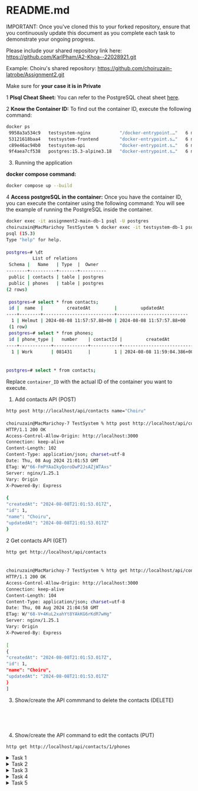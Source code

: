 # README.md

IMPORTANT: Once you've cloned this to your forked repository, ensure that you continuously update this document as you complete each task to demonstrate your ongoing progress.

Please include your shared repository link here: https://github.com/KarlPham/A2-Khoa--22028921.git

Example:
Choiru's shared repository: https://github.com/choiruzain-latrobe/Assignment2.git


Make sure for **your case it is in Private**

1 **Plsql Cheat Sheet:**
You can refer to the PostgreSQL cheat sheet [here](https://www.postgresqltutorial.com/postgresql-cheat-sheet/).

2 **Know the Container ID:**
To find out the container ID, execute the following command:
   ```bash
   docker ps
    9958a3a534c9   testsystem-nginx           "/docker-entrypoint.…"   6 minutes ago   Up 6 minutes   0.0.0.0:80->80/tcp   testsystem-nginx-1
    53121618baa4   testsystem-frontend        "docker-entrypoint.s…"   6 minutes ago   Up 6 minutes   3000/tcp             testsystem-frontend-1
    c89e46ac94b0   testsystem-api             "docker-entrypoint.s…"   6 minutes ago   Up 6 minutes   5000/tcp             testsystem-api-1
    9f4aea7cf538   postgres:15.3-alpine3.18   "docker-entrypoint.s…"   6 minutes ago   Up 6 minutes   5432/tcp             testsystem-db-1
   ```
3. Running the application

**docker compose command:**
   ```bash
   docker compose up --build
   ```

4 **Access postgreSQL in the container:**
Once you have the container ID, you can execute the container using the following command:
You will see the example of running the PostgreSQL inside the container.
   ```bash
   docker exec -it assignment2-main-db-1 psql -U postgres
   choiruzain@MacMarichoy TestSystem % docker exec -it testsystem-db-1 psql -U postgres                                       
   psql (15.3)
   Type "help" for help.
   
   postgres=# \dt
             List of relations
    Schema |   Name   | Type  |  Owner   
   --------+----------+-------+----------
    public | contacts | table | postgres
    public | phones   | table | postgres
   (2 rows)
  
    postgres=# select * from contacts;
    id |  name  |         createdAt         |         updatedAt         
   ----+--------+---------------------------+---------------------------
     1 | Helmut | 2024-08-08 11:57:57.88+00 | 2024-08-08 11:57:57.88+00
    (1 row)
    postgres=# select * from phones;
    id | phone_type |   number    | contactId |         createdAt          |         updatedAt          
   ----+------------+-------------+-----------+----------------------------+----------------------------
     1 | Work       | 081431      |         1 | 2024-08-08 11:59:04.386+00 | 2024-08-08 11:59:04.386+00


postgres=# select * from contacts;
   ```
Replace `container_ID` with the actual ID of the container you want to execute.






1. Add contacts API  (POST)
```bash
http post http://localhost/api/contacts name="Choiru"
        
choiruzain@MacMarichoy-7 TestSystem % http post http://localhost/api/contacts name="Choiru"
HTTP/1.1 200 OK
Access-Control-Allow-Origin: http://localhost:3000
Connection: keep-alive
Content-Length: 102
Content-Type: application/json; charset=utf-8
Date: Thu, 08 Aug 2024 21:01:53 GMT
ETag: W/"66-FmPYAaIkyQoroDwP2JsAZjWTAxs"
Server: nginx/1.25.1
Vary: Origin
X-Powered-By: Express

{
"createdAt": "2024-08-08T21:01:53.017Z",
"id": 1,
"name": "Choiru",
"updatedAt": "2024-08-08T21:01:53.017Z"
}

```
2 Get contacts API  (GET)

```bash
http get http://localhost/api/contacts


choiruzain@MacMarichoy-7 TestSystem % http get http://localhost/api/contacts
HTTP/1.1 200 OK
Access-Control-Allow-Origin: http://localhost:3000
Connection: keep-alive
Content-Length: 104
Content-Type: application/json; charset=utf-8
Date: Thu, 08 Aug 2024 21:04:58 GMT
ETag: W/"68-V+4KuL2xahYt8YAkKG6rKdR7wHg"
Server: nginx/1.25.1
Vary: Origin
X-Powered-By: Express

[
{
"createdAt": "2024-08-08T21:01:53.017Z",
"id": 1,
"name": "Choiru",
"updatedAt": "2024-08-08T21:01:53.017Z"
}
]


```
3. Show/create the API commmand to delete the contacts (DELETE)

```bash





```

4. Show/create the API command to edit the contacts (PUT)
```
http get http://localhost/api/contacts/1/phones

```





<details>
 <summary>Task 1</summary>

1. Change the button label from contact component from "Delete" to "Delete Contact" 

Code:
<!-- the button label has been change from "Delete" to "Delete Contact" -->


![alt text](./frontend/public/img/t1code1.png)

User interface:

Before:

![alt text](./frontend/public/img/t1ui1.png)

After:

![alt text](./frontend/public/img/t1ui2.png)


2. Change the button label in phone component from "Add" to e.g "Add Choiru’s Phone" 

Code:

<!-- Change the button labe in NewPhone component from "Add phone" to add "Add {contact.name} phone" -->

<!-- The {contact.name} part is a dynamic value (likely from a prop or state), which inserts the current contact’s name into the button's label. -->

![alt text](./frontend/public/img/t1.2code1.png)

Image:

Before:

![alt text](./frontend/public/img/t1.2ui1.png)

After:

![alt text](./frontend/public/img/t1.2ui2.png)

3. Change the placeholder text "Name" with input type text into a drop-down menu with 4 categories (3
Marks)
Code: 
<!-- The <select> element creates a dropdown menu where users can choose from a list of options. -->

<!-- value={name}: The value attribute binds the selected value of the dropdown to the name state, ensuring the dropdown reflects the current state value. -->

<!-- onChange={(e) => setName(e.target.value)}: This event handler updates the name state with the selected option's value when the user selects a new option. -->

![alt text](./frontend/public/img/t1.3code1.png)

Image:

![alt text](./frontend/public/img/t1.3ui1.png)


4. In the <tr> element of the table, change the label "Name" to "Phone Type" 
Code:
![alt text](./frontend/public/img/t1.4code1.png)

Image:

Before:

![alt text](./frontend/public/img/t1.4ui1.png)

After:

![alt text](./frontend/public/img/t1.4ui2.png)

</details>

<details>
 <summary>Task 2</summary>

1. Show the API command for “Show Contact” and provide a screenshot of the output (1 Mark)

```bash
Command:
http get http://localhost/api/contacts

Output:
HTTP/1.1 200 OK
Access-Control-Allow-Origin: http://localhost:3000
Connection: keep-alive
Content-Length: 104
Content-Type: application/json; charset=utf-8
Date: Tue, 24 Sep 2024 03:23:32 GMT
ETag: W/"68-XLFFy+uHAYMjDlFZFEN2GwKr3kk"
Server: nginx/1.25.1
Vary: Origin
X-Powered-By: Express

[
    {
        "createdAt": "2024-09-24T02:51:02.022Z",
        "id": 2,
        "name": "Choiru",
        "updatedAt": "2024-09-24T02:51:02.022Z"
    }
]
```
2. Show the API command for “Add Contact” and provide a screenshot of the output (1 Mark)

```bash
Command:
http post http://localhost/api/contacts name="Karl"

Output:
HTTP/1.1 200 OK
Access-Control-Allow-Origin: http://localhost:3000
Connection: keep-alive
Content-Length: 100
Content-Type: application/json; charset=utf-8
Date: Tue, 24 Sep 2024 03:29:50 GMT
ETag: W/"64-xkvqbvEPA1RCAi2DWHI8ty1uf/k"
Server: nginx/1.25.1
Vary: Origin
X-Powered-By: Express

{
    "createdAt": "2024-09-24T03:29:50.372Z",
    "id": 4,
    "name": "Karl",
    "updatedAt": "2024-09-24T03:29:50.372Z"
}
```

3. Show the API command for “Delete Contact” and provide a screenshot of the output (1 Marks)

```bash
Command:
http delete http://localhost/api/contacts/4

Output:
HTTP/1.1 200 OK
Access-Control-Allow-Origin: http://localhost:3000
Connection: keep-alive
Content-Length: 47
Content-Type: application/json; charset=utf-8
Date: Tue, 24 Sep 2024 03:35:28 GMT
ETag: W/"2f-i0D5Qo4IGfH+OpTTITmyTnSzFvU"
Server: nginx/1.25.1
Vary: Origin
X-Powered-By: Express

{
    "message": "Contact was deleted successfully!"
}
```
4. Show the API command for “Update Contact” and provide a screenshot of the output (1 Marks)

```bash
Command:
http put http://localhost/api/contacts/2 name="Karl"

Output:
HTTP/1.1 200 OK
Access-Control-Allow-Origin: http://localhost:3000
Connection: keep-alive
Content-Length: 47
Content-Type: application/json; charset=utf-8
Date: Tue, 24 Sep 2024 03:42:25 GMT
ETag: W/"2f-9DEigpdI8FmatdY6qgJYc7CM5hQ"
Server: nginx/1.25.1
Vary: Origin
X-Powered-By: Express

{
    "message": "Contact was updated successfully."
}
```

5. Show the API command for “Show Phone” and provide a screenshot of the output (1 Mark)

```bash
Command:
http get http://localhost/api/contacts/2/phones

Output:
HTTP/1.1 200 OK
Access-Control-Allow-Origin: http://localhost:3000
Connection: keep-alive
Content-Length: 137
Content-Type: application/json; charset=utf-8
Date: Tue, 24 Sep 2024 03:50:41 GMT
ETag: W/"89-mZXShvt7yfB5kLXdbgRU/5fhlSs"
Server: nginx/1.25.1
Vary: Origin
X-Powered-By: Express

[
    {
        "contactId": 2,
        "createdAt": "2024-09-24T03:49:25.498Z",
        "id": 2,
        "name": "home",
        "number": "123456789",
        "updatedAt": "2024-09-24T03:49:25.498Z"
    }
]
```
6. Show the API command for “Add Phone” and provide a screenshot of the output (1 Marks)

```bash
Command:
http post http://localhost/api/contacts/2/phones name="work" number="0987654321"

Output:
HTTP/1.1 200 OK
Access-Control-Allow-Origin: http://localhost:3000
Connection: keep-alive
Content-Length: 136
Content-Type: application/json; charset=utf-8
Date: Tue, 24 Sep 2024 04:03:26 GMT
ETag: W/"88-XTIBLu0MTdjF5i9JG6nwfQv/SRc"
Server: nginx/1.25.1
Vary: Origin
X-Powered-By: Express

{
    "contactId": 2,
    "createdAt": "2024-09-24T04:03:26.972Z",
    "id": 4,
    "name": "work",
    "number": "0987654321",
    "updatedAt": "2024-09-24T04:03:26.972Z"
}
```

7. Show the API command for “Delete Phone” and provide a screenshot of the output (1 Marks)

```bash
Command:
http delete http://localhost/api/contacts/2/phones/4

Output:
HTTP/1.1 200 OK
Access-Control-Allow-Origin: http://localhost:3000
Connection: keep-alive
Content-Length: 45
Content-Type: application/json; charset=utf-8
Date: Tue, 24 Sep 2024 04:07:25 GMT
ETag: W/"2d-FdOer7L1Hk5YcQlrlpn01BrNJmA"
Server: nginx/1.25.1
Vary: Origin
X-Powered-By: Express

{
    "message": "Phone was deleted successfully!"
}
```

8. Show the API command for “Update Phone” and provide a screenshot of the output (1 Marks)

```bash
Command:
http put http://localhost/api/contacts/2/phones/2 name="family" number="66668888"

Output:
HTTP/1.1 200 OK
Access-Control-Allow-Origin: http://localhost:3000
Connection: keep-alive
Content-Length: 45
Content-Type: application/json; charset=utf-8
Date: Tue, 24 Sep 2024 04:16:28 GMT
ETag: W/"2d-p9Lx2PQGimApZ9nkrVa0opZVZlQ"
Server: nginx/1.25.1
Vary: Origin
X-Powered-By: Express

{
    "message": "Phone was updated successfully."
}
```
</details>

<details>
<summary>Task 3</summary>

1. Modify the contacts Table (5 Marks):

a. Update the contacts table to include the following attributes:

i. id

ii. Name

iii. Address


There are 2 methods when modify the contact **Table** in the **Database** using Sequelize:

- ```Sequelize's .sync()``` method synchronizes your models with the database by creating or altering tables to match the current state of your models.

- Migrations are scripts that define how to apply changes to the database schema (like adding columns, changing data types, etc.) in a step-by-step manner. They allow you to evolve your database schema over time in a controlled way.

**Comparison:**


![alt text](./frontend/public/img/t3comParison.png)

**In this project, I use ```Sequelize's .sync()``` method due to the convenient it bring**

- To set up this method, I changed **db.sequelize.sync({ force: false })** in (./api/app.js) to **db.sequelize.sync({ after: true })**

Code:

![alt text](./frontend/public/img/t3.1code1.png)

- After that, I modified ```contact.models.js``` in (./api/models/contact.models.js)

Code:

![alt text](./frontend/public/img/t3.1code2'.png)

Alter Database:

![alt text](./frontend/public/img/t3.1ui1.png)

2. Modify the phones Table (5 Marks):

a. Update the phones table to include the following attributes:

i. id

ii. phone_type

iii. phone_number

iv. contactId

- Do the same steps as above, but this time I modified ```phone.models.js``` in (./api/models/phones.model.js) 

Code:

![alt text](./frontend/public/img/t3.2code1.png)

Alter Database:

![alt text](./frontend/public/img/t3.2ui1.png)

3. Adjust the Front-End (4 Marks):

a. Modify the front-end to align with the updated backend structure.

Before modify the front-end to align with the updated backend structure, I need to modify the logic of Api first to handle the database changed

**```contact.controller.js``` changes (./api/controllers/contact.controller.js)**

Code:

![alt text](./frontend/public/img/t3.3code1.png)

Explanation:

- This code is a controller function in a Node.js and Express application that creates a new contact record in the database (POST request)

- By adding **req.body.address** expected to contain **address** fields submitted by the client to the new database

- Only need to change the POST request because it add new fields which is ```address```, the others request don't need to change as long as the ```contactId``` remains the same

**```phone.controller.js``` changes (./api/controllers/phone.controller.js)**

Code:

![alt text](./frontend/public/img/t3.3code2.png)

Explanation:
- This code is a controller function in a Node.js and Express application that creates a new phone record in the database (POST request)

- Modified from **name**, **number** to **phone_type**, **phone_number**.

- Only the POST request needs to be changed, as it updates the existing fields from ```name``` and ```number``` to ```phone_type``` and ```phone_number```. The other requests don't need any changes as long as the ```contactId``` and ```phoneId``` remain the same.

- Frontend changes

**Contacts**:

Start with the ```NewContact.js ``` (./frontend/src/components/NewContact.js)

Code:

![alt text](./frontend/public/img/t3.3code3.png)

Explanation:

- The form now allows users to input both a ```name``` and ```address``` for a ```NewContact```.

- When the form is submitted, a POST request is sent to the API to create the contact, passing both the ```name``` and ```address``` in the request body.

- If the contact is successfully created, the new contact is added to the contacts array, and the form inputs are reset.

Image:

![alt text](./frontend/public/img/t3.3ui1.png)

After that, begin to adjust codes in ``Contact.js`` (./frontend/src/components/Contact.js)

Code:

![alt text](./frontend/public/img/t3.3code4.png)

Explanation:

- Added the ```<p>{contact.address}</p>``` element inside the contact's title section to display the contact's address.

- Now both the name and address will be displayed for each contact.

Image:

![alt text](./frontend/public/img/t3.3ui2.png)

No need to change in the ``ContactList.js`` because ``Contact.js`` component already handles displaying both name and address then ``ContactList.js`` display all the Contacts

Image:

![alt text](./frontend/public/img/t3.3ui3.png)

**Phones:**

Do exactly same steps in adjust Contact's frontend, the result shows below

``NewPhone.js``

Code:

![alt text](./frontend/public/img/t3.3code5.png)

``Phone.js``

Code:

![alt text](./frontend/public/img/t3.3ui4.png)

Image:

![alt text](./frontend/public/img/t3.3ui5.png)

Again no need to change in the ``PhoneList.js`` because it display alls Phone components

**Final result**

![alt text](./frontend/public/img/t3.3ui6.png)

4. Test All APIs related to table modified contacts and phones (8 Marks):

- Contacts:

**GET METHOD**
```bash
http get http://localhost/api/contacts
HTTP/1.1 200 OK
Access-Control-Allow-Origin: http://localhost:3000
Connection: keep-alive
Content-Length: 247
Content-Type: application/json; charset=utf-8
Date: Fri, 27 Sep 2024 08:32:50 GMT
ETag: W/"f7-bG0Isqino/a+MUnEyZaHNV/wWJ8"
Server: nginx/1.25.1
Vary: Origin
X-Powered-By: Express

[
    {
        "address": "BrayBrook",
        "createdAt": "2024-09-27T07:48:53.209Z",
        "id": 2,
        "name": "Karl",
        "updatedAt": "2024-09-27T07:48:53.209Z"
    },
    {
        "address": "Bendigo",
        "createdAt": "2024-09-27T07:56:07.196Z",
        "id": 3,
        "name": "Choiru",
        "updatedAt": "2024-09-27T07:56:07.196Z"
    }
]
```

**POST METHOD**
```bash
http post http://localhost/api/contacts name="Cheezu" address="bundoora"
HTTP/1.1 200 OK
Access-Control-Allow-Origin: http://localhost:3000
Connection: keep-alive
Content-Length: 123
Content-Type: application/json; charset=utf-8
Date: Fri, 27 Sep 2024 08:37:04 GMT
ETag: W/"7b-WIqYaabEogkTxtW7co/urRBaA+0"
Server: nginx/1.25.1
Vary: Origin
X-Powered-By: Express

{
    "address": "bundoora",
    "createdAt": "2024-09-27T08:37:04.518Z",
    "id": 4,
    "name": "Cheezu",
    "updatedAt": "2024-09-27T08:37:04.518Z"
}
```

**DELETE METHOD**
```bash
http delete http://localhost/api/contacts/4
HTTP/1.1 200 OK
Access-Control-Allow-Origin: http://localhost:3000
Connection: keep-alive
Content-Length: 47
Content-Type: application/json; charset=utf-8
Date: Fri, 27 Sep 2024 08:39:00 GMT
ETag: W/"2f-i0D5Qo4IGfH+OpTTITmyTnSzFvU"
Server: nginx/1.25.1
Vary: Origin
X-Powered-By: Express

{
    "message": "Contact was deleted successfully!"
}
```

**PUT METHOD**
```bash
http put http://localhost/api/contacts/2 name="Khoa" address="Melbourne"
HTTP/1.1 200 OK
Access-Control-Allow-Origin: http://localhost:3000
Connection: keep-alive
Content-Length: 47
Content-Type: application/json; charset=utf-8
Date: Fri, 27 Sep 2024 08:44:55 GMT
ETag: W/"2f-9DEigpdI8FmatdY6qgJYc7CM5hQ"
Server: nginx/1.25.1
Vary: Origin
X-Powered-By: Express

{
    "message": "Contact was updated successfully."
}
```

- Phones:

**GET METHOD**
```bash
http get http://localhost/api/contacts/2/phones
HTTP/1.1 200 OK
Access-Control-Allow-Origin: http://localhost:3000
Connection: keep-alive
Content-Length: 299
Content-Type: application/json; charset=utf-8
Date: Fri, 27 Sep 2024 08:47:27 GMT
ETag: W/"12b-yJSNDcAfv4xbHFZzofKJn3BGh+I"
Server: nginx/1.25.1
Vary: Origin
X-Powered-By: Express

[
    {
        "contactId": 2,
        "createdAt": "2024-09-27T08:23:18.972Z",
        "id": 1,
        "phone_number": "123456789",
        "phone_type": "home",
        "updatedAt": "2024-09-27T08:23:18.972Z"
    },
    {
        "contactId": 2,
        "createdAt": "2024-09-27T08:27:00.714Z",
        "id": 2,
        "phone_number": "987654432",
        "phone_type": "mobile",
        "updatedAt": "2024-09-27T08:27:00.714Z"
    }
]
```

**POST METHOD**
```bash
http post http://localhost/api/contacts/2/phones phone_type="work" phone_number="88886666"
HTTP/1.1 200 OK
Access-Control-Allow-Origin: http://localhost:3000
Connection: keep-alive
Content-Length: 146
Content-Type: application/json; charset=utf-8
Date: Fri, 27 Sep 2024 08:54:05 GMT
ETag: W/"92-ZEEpWZ72PPXKeblW7fzrEKKWTTs"
Server: nginx/1.25.1
Vary: Origin
X-Powered-By: Express

{
    "contactId": 2,
    "createdAt": "2024-09-27T08:54:05.819Z",
    "id": 4,
    "phone_number": "88886666",
    "phone_type": "work",
    "updatedAt": "2024-09-27T08:54:05.819Z"
}
```

**DELETE METHOD**
```bash
http delete http://localhost/api/contacts/2/phones/4
HTTP/1.1 200 OK
Access-Control-Allow-Origin: http://localhost:3000
Connection: keep-alive
Content-Length: 45
Content-Type: application/json; charset=utf-8
Date: Fri, 27 Sep 2024 08:58:19 GMT
ETag: W/"2d-FdOer7L1Hk5YcQlrlpn01BrNJmA"
Server: nginx/1.25.1
Vary: Origin
X-Powered-By: Express

{
    "message": "Phone was deleted successfully!"
}
```

**PUT METHOD**
```bash
 http put http://localhost/api/contacts/2/phones/1 phone_number="123456788"
HTTP/1.1 200 OK
Access-Control-Allow-Origin: http://localhost:3000
Connection: keep-alive
Content-Length: 45
Content-Type: application/json; charset=utf-8
Date: Fri, 27 Sep 2024 09:01:15 GMT
ETag: W/"2d-p9Lx2PQGimApZ9nkrVa0opZVZlQ"
Server: nginx/1.25.1
Vary: Origin
X-Powered-By: Express

{
    "message": "Phone was updated successfully."
}
```
</details>

<details>
 <summary>Task 4</summary>

1. Table Creation: Create a new table named `companies` with the following attributes (18 Marks):

a. company_id: Primary key, uniquely identifies each company

b. company_name: Name of the company

c. company_address: Address of the company

d. contact_id: Foreign key referencing contact_id in the contacts table

**Step 1 :**
- Define the ```Company``` model in the ./models directory.

Code(./api/models/company.model.js):

![alt text](./frontend/public/img/t4.1code1.png)

Explanation:
 
- ```company_id```: Primary key that uniquely identifies each company.

- ```company_name```: Name of the company.

- ```company_address```: Address of the company

- ```contact_id```: Foreign key that links to the ```contacts``` table. It establishes the relationship between a company and a contact.

**Step 2:**
- Import new ```company.model.js``` sequelize file to PostgreSQL database in (./api/models/index.js)

Code:

![alt text](./frontend/public/img/t4.1code2.png)

**Step 3:**
- Check Database

![alt text](./frontend/public/img/t4.1db1.png)

2. API Creation: Develop four APIs to manage records in the companies table, like Task 2 (12 Marks).

**Step 1**
- Create a new controller file for ```company``` named ```company.controller.js``` in ./api/controllers/

Image: 

![alt text](./frontend/public/img/t4.2code1.png)

After that import database from (./models) and define ```const Company``` to access the Company model from database object

Image:

![alt text](./frontend/public/img/t4.2code2.png)

**Step 2**
- Create a new company for specific contact method in ```company.controller.js```

Code:

![alt text](./frontend/public/img/t4.2code3.png)

Explanation:
- Creating the company object: The ```company``` object is created using ```company_name```, ```company_address```, and ```contact_id``` (which is extracted from the URL parameter).

- Database Insertion: The ```Company.create()``` function is used to insert the new company into the database.

- Response: If the creation is successful, the newly created company data is returned to the client. If an error occurs, a 500 error is returned.

**Step 3**

- Create a retrieves all companies associated with a specific contact method in ```company.controller.js```

Code:

![alt text](./frontend/public/img/t4.2code4.png)

Explanation:
- Extract ```contactId```: The contactId is extracted from the URL parameters.

- Querying the Database: The Company.findAll() method retrieves all companies from the database that have a ```contact_id``` equal to the ```contactId```.

- Response: The list of companies is sent back as a response. If there's an error during the query, a 500 error message is sent.

**Step 4**

- Create a retrieves a single company based on both the ```companyId``` and ```contactId``` method in ```company.controller.js```

Code:

![alt text](./frontend/public/img/t4.2code5.png)

Explanation:
- Extract Parameters: The ```companyId``` and ```contactId``` are extracted from the URL parameters.

- Querying the Database: The ```Company.findOne()``` method finds a company that matches both the ```company_id``` and ```contact_id```. This ensures that the company belongs to the correct contact.

- Response: If a company is found, its data is sent back. If no company is found, a 404 error is returned. Any other error triggers a 500 status with an error message.

**Step 5**

- Create a updates a company's details based on the ```companyId``` and ```contactId``` method in ```company.controller.js```

Code:

![alt text](./frontend/public/img/t4.2code6.png)

Explanation:
- Extract Parameters: The ```companyId``` and ```contactId``` are extracted from the URL.

- Update the Company: The ```Company.update()``` method updates the company in the database where both ```company_id``` and ```contact_id``` match.

- Response: If the update is successful, a success message is returned. If no company is found or the request body is empty, an error message is returned. If any other error occurs, a 500 error is sent.

**Step 6**

- Create a deletes a company from the database based on the ```companyId``` and ```contactId``` method in ```company.controller.js```

Code:

![alt text](./frontend/public/img/t4.2code7.png)

Explanation:
- Extract Parameters: The ```companyId``` and ```contactId``` are extracted from the URL.

- Delete the Company: The ```Company.destroy()``` method deletes the company from the database where both ```company_id``` and ```contact_id``` match.

- Response: If the deletion is successful, a success message is returned. If no company is found, an error message is returned. Any other error will trigger a 500 status with an error message.

**Step 7**
- Create a file called ```companies.routes.js``` in ./api/routes to define the API endpoints for interacting with the Company resources.

Code: 

![alt text](./frontend/public/img/t4.2code8.png)

Route Endpoints:
 - POST ```/api/contacts/:contactId/companies:```:Create a new company for the contact specified by ```contactId```.

 - GET ```/api/contacts/:contactId/companies:```:Get all companies associated with the contact specified by ```contactId```.

 - GET ```/api/contacts/:contactId/companies/:companyId:```:Get a single company identified by ```companyId``` for the contact specified by contactId.

 - PUT ```/api/contacts/:contactId/companies/:companyId:```:Update the company identified by companyId for the contact specified by ```contactId```.

 - DELETE ```/api/contacts/:contactId/companies/:companyId:```:Delete the company identified by companyId for the contact specified by ```contactId```.

 **Step 8**

 - Register the routes in main app file which is ```app.js``` in ```./api/app.js```

 Code:

![alt text](./frontend/public/img/t4.2code9.png)

**Step 9**

- API testing

**POST Method**

```bash
http post http://localhost/api/contacts/1/companies company_name="Google" company_address="Mel"
HTTP/1.1 200 OK
Access-Control-Allow-Origin: http://localhost:3000
Connection: keep-alive
Content-Length: 157
Content-Type: application/json; charset=utf-8
Date: Fri, 27 Sep 2024 14:55:44 GMT
ETag: W/"9d-W/NfWjkrSbCv+zdlowlVIstXqSE"
Server: nginx/1.25.1
Vary: Origin
X-Powered-By: Express

{
    "company_address": "Mel",
    "company_id": 1,
    "company_name": "Google",
    "contact_id": 1,
    "createdAt": "2024-09-27T14:55:44.324Z",
    "updatedAt": "2024-09-27T14:55:44.324Z"
}
```
**GET Method**

```bash
http get http://localhost/api/contacts/1/companies
HTTP/1.1 200 OK
Access-Control-Allow-Origin: http://localhost:3000
Connection: keep-alive
Content-Length: 159
Content-Type: application/json; charset=utf-8
Date: Fri, 27 Sep 2024 14:57:51 GMT
ETag: W/"9f-MKOEOjuHVSJQscLgUW8GLpkTbXg"
Server: nginx/1.25.1
Vary: Origin
X-Powered-By: Express

[
    {
        "company_address": "Mel",
        "company_id": 1,
        "company_name": "Google",
        "contact_id": 1,
        "createdAt": "2024-09-27T14:55:44.324Z",
        "updatedAt": "2024-09-27T14:55:44.324Z"
    }
]
```
**PUT Method**

```bash
http put http://localhost/api/contacts/1/companies/1 company_name="Facebook" company_address="Bendigo"
HTTP/1.1 200 OK
Access-Control-Allow-Origin: http://localhost:3000
Connection: keep-alive
Content-Length: 47
Content-Type: application/json; charset=utf-8
Date: Fri, 27 Sep 2024 15:00:14 GMT
ETag: W/"2f-tSOkyn1aLnHg00JkjP0hv/QxH7Q"
Server: nginx/1.25.1
Vary: Origin
X-Powered-By: Express

{
    "message": "Company was updated successfully."
}
```

**DELETE Method**

```bash
http delete http://localhost/api/contacts/1/companies/1
HTTP/1.1 200 OK
Access-Control-Allow-Origin: http://localhost:3000
Connection: keep-alive
Content-Length: 47
Content-Type: application/json; charset=utf-8
Date: Fri, 27 Sep 2024 15:01:54 GMT
ETag: W/"2f-goeWLYgQgcZh1o2QS0V4ovFdEa0"
Server: nginx/1.25.1
Vary: Origin
X-Powered-By: Express

{
    "message": "Company was deleted successfully!"
}
```
</details>

<details>
 <summary>Task 5</summary>

**Basic Company Structure**

The company management in the project involves three key components: ```CompanyList.js```, ```Company.js```, and ```NewCompany.js```. These components work together to manage the list of companies associated with each contact in Contact application.

Overview:

- ```CompanyList.js```: This is the main component that handles the list of companies for a specific contact. It fetches the companies from the backend, displays them in a table, and includes a form for adding new companies.

- ```Company.js```: This component represents an individual company within the list. It displays the company name and address, and provides buttons to edit or delete the company.

- ```NewCompany.js```: This component contains a form to allow the user to add a new company. It interacts with the backend to create a new company in the database.

**The Structure of Components:**

```CompanyList.js```

- This component acts as the parent for both the ```Company``` and ```NewCompany``` components.

- It fetches the list of companies from the backend and renders each company in a **table row** by using the ```Company``` component.

- It also contains the ```NewCompany``` component, which allows adding a new company.

```Company.js```

- This component is responsible for rendering a single company in the table.

- It provides the functionality to edit and delete a company.

```NewCompany.js```

- This component renders a form that allows the user to input a new company's name and address and submit the form to create a new company in the database.

**Diagram**

```bash
+------------------------+
|  CompanyList.js         |
|                        |
|  +------------------+  |
|  | NewCompany.js     |  |   <-- Form to add a new company
|  +------------------+  |
|                        |
|  +------------------+  |
|  | Company.js        |  |   <-- Displays a company, includes edit/delete buttons
|  +------------------+  |
|                        |
|  +------------------+  |
|  | Company.js        |  |   <-- Displays another company (one per row)
|  +------------------+  |
+------------------------+
```

**Company Structure Image**

![alt text](./frontend/public/img/t5ui1.png)

**```Company.js``` Code**

```javascript
import { useState } from 'react';

function Company({ company, companies, setCompanies, contactId }) {
    // State to handle whether the company is being edited
    const [isEditing, setIsEditing] = useState(false);
    
    // State to manage the edited company details (company_name and company_address)
    const [editedCompany, setEditedCompany] = useState({
        company_name: company.company_name,
        company_address: company.company_address,
    });

    // Function to handle updating the company
    async function handleUpdate(e) {
        e.preventDefault();

        // Send a PUT request to the API to update the company details
        const response = await fetch(`http://localhost/api/contacts/${contactId}/companies/${company.company_id}`, {
            method: 'PUT',
            headers: {
                'Content-Type': 'application/json',
            },
            body: JSON.stringify(editedCompany), // Send the updated company data in the request body
        });

        if (response.ok) {
            // If the update is successful, update the company list in the state
            const updatedCompanies = companies.map((c) =>
                c.company_id === company.company_id ? { ...c, ...editedCompany } : c
            );
            setCompanies(updatedCompanies);
            setIsEditing(false); // Exit edit mode
        }
    }

    // Function to handle deleting the company
    async function doDelete(e) {
        e.stopPropagation(); // Prevent click event from affecting the parent element

        // Send a DELETE request to the API to remove the company
        const response = await fetch(`http://localhost/api/contacts/${contactId}/companies/${company.company_id}`, {
            method: 'DELETE',
        });

        if (response.ok) {
            // If deletion is successful, remove the company from the list in the state
            const newCompanies = companies.filter((c) => c.company_id !== company.company_id);
            setCompanies(newCompanies);
        }
    }

    return (
        <tr>
            {isEditing ? (
                // If in editing mode, show input fields for editing company details
                <>
                    <td>
                        <input
                            type="text"
                            value={editedCompany.company_name}
                            onChange={(e) => setEditedCompany({ ...editedCompany, company_name: e.target.value })}
                        />
                    </td>
                    <td>
                        <input
                            type="text"
                            value={editedCompany.company_address}
                            onChange={(e) => setEditedCompany({ ...editedCompany, company_address: e.target.value })}
                        />
                    </td>
                    <td>
                        <button onClick={handleUpdate}>Save</button>
                        <button onClick={() => setIsEditing(false)}>Cancel</button>
                    </td>
                </>
            ) : (
                // If not in editing mode, display the company details
                <>
                    <td>{company.company_name}</td>
                    <td>{company.company_address}</td>
                    <td>
                        <button onClick={() => setIsEditing(true)}>Edit</button> {/* Enable editing */}
                        <button className="button red" onClick={doDelete}>Delete</button> {/* Delete company */}
                    </td>
                </>
            )}
        </tr>
    );
}

export default Company;
```
**```NewCompany.js``` Code with comment**

```javascript
import { useState } from 'react';

function NewCompany({ contactId, companies, setCompanies }) {
    // State to store the new company's name and address
    const [companyName, setCompanyName] = useState('');
    const [companyAddress, setCompanyAddress] = useState('');

    // Function to handle the form submission to add a new company
    async function createCompany(e) {
        e.preventDefault();

        // Send a POST request to the API to create a new company
        const response = await fetch(`http://localhost/api/contacts/${contactId}/companies`, {
            method: 'POST',
            headers: {
                'Content-Type': 'application/json',
            },
            body: JSON.stringify({
                company_name: companyName, // Include the new company name
                company_address: companyAddress, // Include the new company address
            }),
        });

        const newCompany = await response.json(); // Parse the response

        if (response.ok) {
            // If creation is successful, add the new company to the list in the state
            setCompanies([...companies, newCompany]);
            setCompanyName(''); // Reset input fields
            setCompanyAddress(''); // Reset input fields
        }
    }

    return (
        <form className='new-company' onSubmit={createCompany}>
            {/* Input field for the new company's name */}
            <input
                type='text'
                placeholder='Company Name'
                value={companyName}
                onChange={(e) => setCompanyName(e.target.value)}
            />
            {/* Input field for the new company's address */}
            <input
                type='text'
                placeholder='Company Address'
                value={companyAddress}
                onChange={(e) => setCompanyAddress(e.target.value)}
            />
            <button type='submit'>Add Company</button> {/* Submit the form to create a company */}
        </form>
    );
}

export default NewCompany;
```

**```CompanyList.js``` Code with comment**

```javascript
import { useState, useEffect } from 'react';
import Company from './Company.js'; // Import the Company component
import NewCompany from './NewCompany.js'; // Import the NewCompany component

function CompanyList({ contactId }) {
    // State to store the list of companies
    const [companies, setCompanies] = useState([]);

    // Fetch the companies related to the contact when the component mounts
    useEffect(() => {
        fetch(`http://localhost/api/contacts/${contactId}/companies`)
            .then((response) => response.json())
            .then((data) => setCompanies(data)) // Store the retrieved companies in state
            .catch((error) => {
                console.error('Error fetching companies:', error);
            });
    }, [contactId]); // Dependency array to re-fetch when contactId changes

    return (
        <div className='company-list'>
            {/* Form to add a new company */}
            <NewCompany contactId={contactId} companies={companies} setCompanies={setCompanies} />

            {/* Table to display the list of companies */}
            <table>
                <thead>
                    <tr>
                        <th>Company Name</th>
                        <th>Company Address</th>
                        <th>Actions</th>
                    </tr>
                </thead>
                <tbody>
                    {/* Map through the list of companies and render each one */}
                    {companies.map((company) => (
                        <Company
                            key={company.company_id}
                            company={company}
                            companies={companies}
                            setCompanies={setCompanies}
                            contactId={contactId} // Pass the contactId to identify the parent contact
                        />
                    ))}
                </tbody>
            </table>
        </div>
    );
}

export default CompanyList;
```

**Integrating ```CompanyList``` into ```Contact.js```**

Explanation:

- Now that the ```CompanyList``` component is ready, include it in the ```Contact.js``` component.

- Ensure that **companies** related to each contact are displayed below the contact's details, alongside phone numbers.

Code:

```javascript
import { useState, useEffect } from 'react';  
import PhoneList from './PhoneList.js';
import CompanyList from './CompanyList.js';  // Import CompanyList component

function Contact(props) {
    const {contact, contacts, setContacts} = props;
    const [expanded, setExpanded] = useState(false);
    const [phones, setPhones] = useState([]);

    useEffect(() => {
        fetch('http://localhost/api/contacts/' + contact.id + '/phones')
            .then(response => response.json())
            .then(data => setPhones(data))
            .catch((error) => {
                console.error('Error:', error);
            });
    }, [contact.id]);

    const expandStyle = {
        display: expanded ? 'block' : 'none'
    };

    async function doDelete(e) {
        e.stopPropagation();
        
        const response = await fetch('http://localhost/api/contacts/' + contact.id, {
            method: 'DELETE',
        });

        if (response.ok) {
            const newContacts = contacts.filter((c) => c.id !== contact.id);
            setContacts(newContacts);
        }
    }

    return (
        <div key={contact.id} className='contact' onClick={() => setExpanded(!expanded)}>
            <div className='title'>
                <h3>{contact.name}</h3>
                <p>{contact.address}</p>
                <button className='button red' onClick={doDelete}>Delete</button>
            </div>

            <div style={expandStyle}>
                <hr />
                <PhoneList phones={phones} setPhones={setPhones} contact={contact} />
                <CompanyList contactId={contact.id} /> {/* Add the CompanyList component */}
            </div>
        </div>
    );
}

export default Contact;
```

Image:

![alt text](./frontend/public/img/t5ui2.png)

</details>